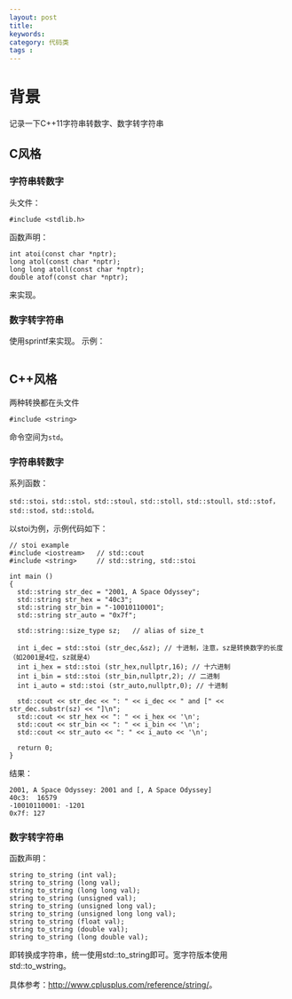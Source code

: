 ```yaml
---
layout: post
title: 
keywords: 
category: 代码类
tags : 
---
```

# 背景
记录一下C++11字符串转数字、数字转字符串
<!-- more -->

## C风格
### 字符串转数字
头文件：
```
#include <stdlib.h>
```
函数声明：
```
int atoi(const char *nptr);
long atol(const char *nptr);
long long atoll(const char *nptr);
double atof(const char *nptr);
```

来实现。

### 数字转字符串
使用sprintf来实现。
示例：
```
```

## C++风格
两种转换都在头文件
```
#include <string>
```
命令空间为`std`。

### 字符串转数字
系列函数：
```
std::stoi，std::stol，std::stoul，std::stoll，std::stoull，std::stof，std::stod，std::stold。
```

以stoi为例，示例代码如下：
```
// stoi example
#include <iostream>   // std::cout
#include <string>     // std::string, std::stoi

int main ()
{
  std::string str_dec = "2001, A Space Odyssey";
  std::string str_hex = "40c3";
  std::string str_bin = "-10010110001";
  std::string str_auto = "0x7f";

  std::string::size_type sz;   // alias of size_t

  int i_dec = std::stoi (str_dec,&sz); // 十进制，注意，sz是转换数字的长度（如2001是4位，sz就是4）
  int i_hex = std::stoi (str_hex,nullptr,16); // 十六进制
  int i_bin = std::stoi (str_bin,nullptr,2); // 二进制
  int i_auto = std::stoi (str_auto,nullptr,0); // 十进制

  std::cout << str_dec << ": " << i_dec << " and [" << str_dec.substr(sz) << "]\n";
  std::cout << str_hex << ": " << i_hex << '\n';
  std::cout << str_bin << ": " << i_bin << '\n';
  std::cout << str_auto << ": " << i_auto << '\n';

  return 0;
}
```
结果：
```
2001, A Space Odyssey: 2001 and [, A Space Odyssey]
40c3:  16579
-10010110001: -1201
0x7f: 127
```

### 数字转字符串

函数声明：
```
string to_string (int val);
string to_string (long val);
string to_string (long long val);
string to_string (unsigned val);
string to_string (unsigned long val);
string to_string (unsigned long long val);
string to_string (float val);
string to_string (double val);
string to_string (long double val);
```
即转换成字符串，统一使用std::to_string即可。宽字符版本使用std::to_wstring。

具体参考：<http://www.cplusplus.com/reference/string/>。